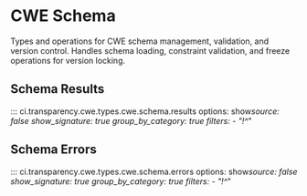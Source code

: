 # CWE Schema

Types and operations for CWE schema management, validation, and version control. Handles schema loading, constraint validation, and freeze operations for version locking.

## Schema Results

::: ci.transparency.cwe.types.cwe.schema.results
options:
show*source: false
show_signature: true
group_by_category: true
filters: - "!^*"

## Schema Errors

::: ci.transparency.cwe.types.cwe.schema.errors
options:
show*source: false
show_signature: true
group_by_category: true
filters: - "!^*"
